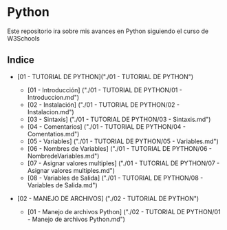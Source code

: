 # Python
 Este repositorio ira sobre mis avances en Python siguiendo el curso de W3Schools

## Indice

- [01 - TUTORIAL DE PYTHON]("./01 - TUTORIAL DE PYTHON")
    -  [01 - Introducción] ("./01 - TUTORIAL DE PYTHON/01 - Introduccion.md")
    -  [02 - Instalación] ("./01 - TUTORIAL DE PYTHON/02 - Instalacion.md")
    -  [03 - Sintaxis] ("./01 - TUTORIAL DE PYTHON/03 - Sintaxis.md")
    -  [04 - Comentarios] ("./01 - TUTORIAL DE PYTHON/04 - Comentatios.md")
    -  [05 - Variables] ("./01 - TUTORIAL DE PYTHON/05 - Variables.md")
    -  [06 - Nombres de Variables] ("./01 - TUTORIAL DE PYTHON/06 - NombredeVariables.md")
    -  [07 - Asignar valores multiples] ("./01 - TUTORIAL DE PYTHON/07 - Asignar valores multiples.md")
    -  [08 - Variables de Salida] ("./01 - TUTORIAL DE PYTHON/08 - Variables de Salida.md")

-  [02 - MANEJO DE ARCHIVOS] ("./02 - TUTORIAL DE PYTHON")
    -  [01 - Manejo de archivos Python] ("./02 - TUTORIAL DE PYTHON/01 - Manejo de archivos Python.md")
